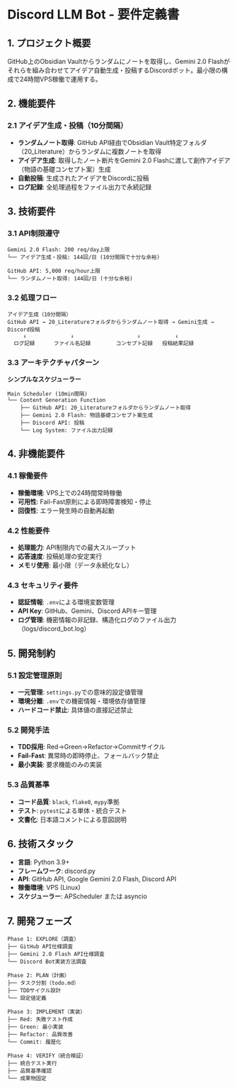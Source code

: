# Discord LLM Bot - 要件定義書

## 1. プロジェクト概要

GitHub上のObsidian Vaultからランダムにノートを取得し、Gemini 2.0 Flashがそれらを組み合わせてアイデア自動生成・投稿するDiscordボット。最小限の構成で24時間VPS稼働で運用する。

## 2. 機能要件

### 2.1 アイデア生成・投稿（10分間隔）
- **ランダムノート取得**: GitHub API経由でObsidian Vault特定フォルダ（20_Literature）からランダムに複数ノートを取得
- **アイデア生成**: 取得したノート断片をGemini 2.0 Flashに渡して創作アイデア（物語の基礎コンセプト案）生成
- **自動投稿**: 生成されたアイデアをDiscordに投稿
- **ログ記録**: 全処理過程をファイル出力で永続記録

## 3. 技術要件

### 3.1 API制限遵守
```
Gemini 2.0 Flash: 200 req/day上限
└── アイデア生成・投稿: 144回/日 (10分間隔で十分な余裕)

GitHub API: 5,000 req/hour上限
└── ランダムノート取得: 144回/日 (十分な余裕)
```

### 3.2 処理フロー
```
アイデア生成（10分間隔）
GitHub API → 20_Literatureフォルダからランダムノート取得 → Gemini生成 → Discord投稿
     ↓              ↓                    ↓           ↓
  ログ記録      ファイル名記録        コンセプト記録   投稿結果記録
```

### 3.3 アーキテクチャパターン
**シンプルなスケジューラー**

```
Main Scheduler (10min間隔)
└── Content Generation Function
    ├── GitHub API: 20_Literatureフォルダからランダムノート取得
    ├── Gemini 2.0 Flash: 物語基礎コンセプト案生成
    ├── Discord API: 投稿
    └── Log System: ファイル出力記録
```

## 4. 非機能要件

### 4.1 稼働要件
- **稼働環境**: VPS上での24時間常時稼働
- **可用性**: Fail-Fast原則による即時障害検知・停止
- **回復性**: エラー発生時の自動再起動

### 4.2 性能要件
- **処理能力**: API制限内での最大スループット
- **応答速度**: 投稿処理の安定実行
- **メモリ使用**: 最小限（データ永続化なし）

### 4.3 セキュリティ要件
- **認証情報**: `.env`による環境変数管理
- **API Key**: GitHub、Gemini、Discord APIキー管理
- **ログ管理**: 機密情報の非記録、構造化ログのファイル出力（logs/discord_bot.log）

## 5. 開発制約

### 5.1 設定管理原則
- **一元管理**: `settings.py`での意味的設定値管理
- **環境分離**: `.env`での機密情報・環境依存値管理
- **ハードコード禁止**: 具体値の直接記述禁止

### 5.2 開発手法
- **TDD採用**: Red→Green→Refactor→Commitサイクル
- **Fail-Fast**: 異常時の即時停止、フォールバック禁止
- **最小実装**: 要求機能のみの実装

### 5.3 品質基準
- **コード品質**: `black`, `flake8`, `mypy`準拠
- **テスト**: `pytest`による単体・統合テスト
- **文書化**: 日本語コメントによる意図説明

## 6. 技術スタック

- **言語**: Python 3.9+
- **フレームワーク**: discord.py
- **API**: GitHub API, Google Gemini 2.0 Flash, Discord API
- **稼働環境**: VPS (Linux)
- **スケジューラー**: APScheduler または asyncio

## 7. 開発フェーズ

```
Phase 1: EXPLORE（調査）
├── GitHub API仕様調査
├── Gemini 2.0 Flash API仕様調査
└── Discord Bot実装方法調査

Phase 2: PLAN（計画）
├── タスク分割（todo.md）
├── TDDサイクル設計
└── 設定値定義

Phase 3: IMPLEMENT（実装）
├── Red: 失敗テスト作成
├── Green: 最小実装
├── Refactor: 品質改善
└── Commit: 履歴化

Phase 4: VERIFY（統合検証）
├── 統合テスト実行
├── 品質基準確認
└── 成果物固定
```